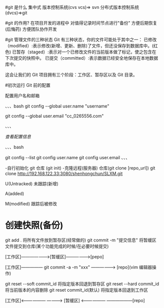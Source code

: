 #git 是什么
集中式 版本控制系统(cvs vcs)=> svn
分布式版本控制系统(dvcs)=>git

#git 的作用?
在项目开发的进程中 对值得记录时间节点进行"备份" 方便后期恢复(后悔药)
方便团队协作开发

#git 管理文件的三种状态
Git 有三种状态，你的文件可能处于其中之一：
已修改（modified）:表示修改(新增、更新、删除)了文件，但还没保存到数据库中。(红色)
已暂存（staged）:表示对一个已修改文件的当前版本做了标记，使之包含在下次提交的快照中。
已提交（committed）:表示数据已经安全地保存在本地数据库中。

这会让我们的 Git 项目拥有三个阶段：工作区、暂存区以及 Git 目录。

#初次运行 Git 前的配置

配置用户名和邮箱

、、、bash
git config --global user.name "username"

git config --global user.email "cc_0265556.com"

、、、

_查看配置信息_

、、、bash

git config --list
git config user.name
git config user.email
、、、

-自行初始化 git 仓库 (git init) -克隆远程(服务器) 仓库(git clone [repo_url])
git clone http://192.168.122.33:3080/shenhongchun/SLXM.git

U(Untracked) 未跟踪(新增)

A(added)

M(modified) 跟踪后被修改

# 创建快照(备份)

git add . 将所有文件放到暂存区(经常做的)
git commit -m "提交信息" 将暂缓区文件提交到仓库(某个功能完成的时候/在必要时候提交)

[工作区]———————>[暂缓区]——————>[pepo]

[工作区]————— git commit -a -m "xxx" ——————> [repo](vim 编辑器操作)

git reset --soft commit_id 将指定版本回退到暂存区
git reset --hard commit_id 将当前版本的内容删除
git reset commit_id(默认) 将指定版本回退到工作区

[工作区]<—————— ————> [暂缓区] <—————— ——————[repo]
